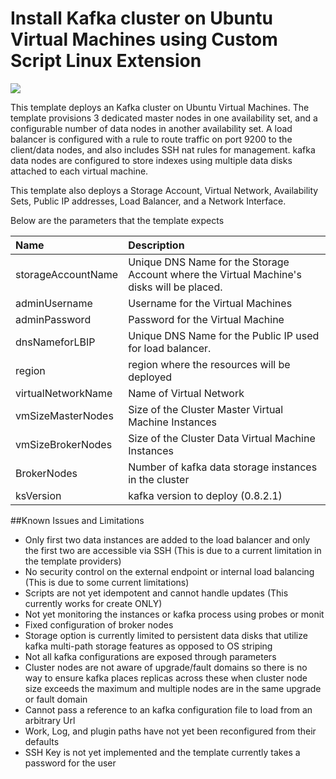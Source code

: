 # Install Kafka cluster on Ubuntu Virtual Machines using Custom Script Linux Extension

<a href="https://azuredeploy.net/" target="_blank">
    <img src="http://azuredeploy.net/deploybutton.png"/>
</a>

This template deploys an Kafka cluster on Ubuntu Virtual Machines.  The template provisions 3 dedicated master nodes in one availability set, and a configurable number of data nodes in another availability set.  A load balancer is configured with a rule to route traffic on port 9200 to the client/data nodes, and also includes SSH nat rules for management.  kafka data nodes are configured to store indexes using multiple data disks attached to each virtual machine.

This template also deploys a Storage Account, Virtual Network, Availability Sets, Public IP addresses, Load Balancer, and a Network Interface.

Below are the parameters that the template expects

| Name   | Description    |
|:--- |:---|
| storageAccountName  | Unique DNS Name for the Storage Account where the Virtual Machine's disks will be placed. |
| adminUsername  | Username for the Virtual Machines  |
| adminPassword  | Password for the Virtual Machine  |
| dnsNameforLBIP  | Unique DNS Name for the Public IP used for load balancer. |
| region | region where the resources will be deployed |
| virtualNetworkName | Name of Virtual Network |
| vmSizeMasterNodes | Size of the Cluster Master Virtual Machine Instances |
| vmSizeBrokerNodes | Size of the Cluster Data Virtual Machine Instances |
| BrokerNodes | Number of kafka data storage instances in the cluster |
| ksVersion | kafka version to deploy (0.8.2.1) |

##Known Issues and Limitations
- Only first two data instances are added to the load balancer and only the first two are accessible via SSH (This is due to a current limitation in the template providers)
- No security control on the external endpoint or internal load balancing (This is due to some current limitations)
- Scripts are not yet idempotent and cannot handle updates (This currently works for create ONLY)
- Not yet monitoring the instances or kafka process using probes or monit
- Fixed configuration of broker nodes
- Storage option is currently limited to persistent data disks that utilize kafka multi-path storage features as opposed to OS striping
- Not all kafka configurations are exposed through parameters
- Cluster nodes are not aware of upgrade/fault domains so there is no way to ensure kafka places replicas across these when cluster node size exceeds the maximum and multiple nodes are in the same upgrade or fault domain
- Cannot pass a reference to an kafka configuration file to load from an arbitrary Url
- Work, Log, and plugin paths have not yet been reconfigured from their defaults
- SSH Key is not yet implemented and the template currently takes a password for the user

